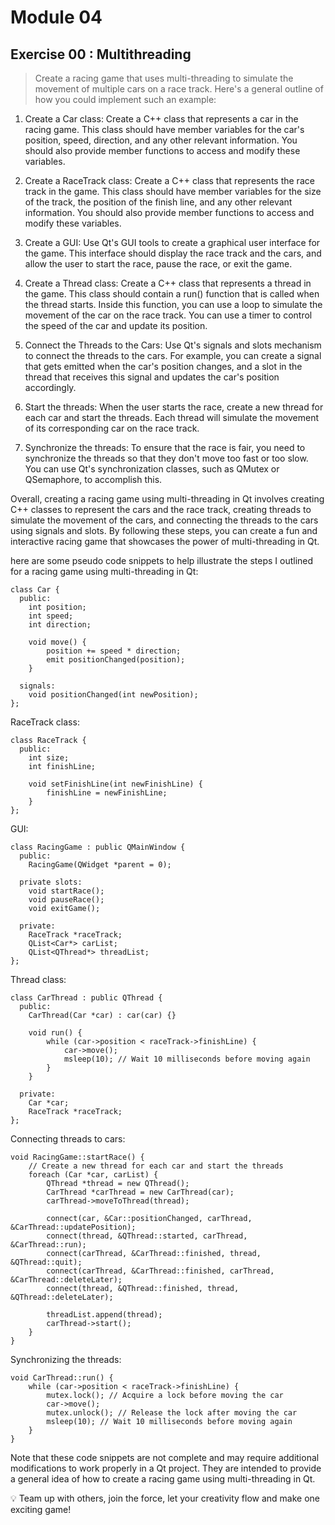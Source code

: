 # Module 04

## Exercise 00 : Multithreading
> Create a racing game that uses multi-threading to simulate the movement of multiple cars on a race track. Here's a general outline of how you could implement such an example:

1. Create a Car class: Create a C++ class that represents a car in the racing game. This class should have member variables for the car's position, speed, direction, and any other relevant information. You should also provide member functions to access and modify these variables.

2. Create a RaceTrack class: Create a C++ class that represents the race track in the game. This class should have member variables for the size of the track, the position of the finish line, and any other relevant information. You should also provide member functions to access and modify these variables.

3. Create a GUI: Use Qt's GUI tools to create a graphical user interface for the game. This interface should display the race track and the cars, and allow the user to start the race, pause the race, or exit the game.

4. Create a Thread class: Create a C++ class that represents a thread in the game. This class should contain a run() function that is called when the thread starts. Inside this function, you can use a loop to simulate the movement of the car on the race track. You can use a timer to control the speed of the car and update its position.

5. Connect the Threads to the Cars: Use Qt's signals and slots mechanism to connect the threads to the cars. For example, you can create a signal that gets emitted when the car's position changes, and a slot in the thread that receives this signal and updates the car's position accordingly.

6. Start the threads: When the user starts the race, create a new thread for each car and start the threads. Each thread will simulate the movement of its corresponding car on the race track.

7. Synchronize the threads: To ensure that the race is fair, you need to synchronize the threads so that they don't move too fast or too slow. You can use Qt's synchronization classes, such as QMutex or QSemaphore, to accomplish this.

Overall, creating a racing game using multi-threading in Qt involves creating C++ classes to represent the cars and the race track, creating threads to simulate the movement of the cars, and connecting the threads to the cars using signals and slots. By following these steps, you can create a fun and interactive racing game that showcases the power of multi-threading in Qt.

here are some pseudo code snippets to help illustrate the steps I outlined for a racing game using multi-threading in Qt:

```
class Car {
  public:
    int position;
    int speed;
    int direction;

    void move() {
        position += speed * direction;
        emit positionChanged(position);
    }

  signals:
    void positionChanged(int newPosition);
};
```
RaceTrack class:
```
class RaceTrack {
  public:
    int size;
    int finishLine;

    void setFinishLine(int newFinishLine) {
        finishLine = newFinishLine;
    }
};
```
GUI:
```
class RacingGame : public QMainWindow {
  public:
    RacingGame(QWidget *parent = 0);

  private slots:
    void startRace();
    void pauseRace();
    void exitGame();

  private:
    RaceTrack *raceTrack;
    QList<Car*> carList;
    QList<QThread*> threadList;
};
```
Thread class:
```
class CarThread : public QThread {
  public:
    CarThread(Car *car) : car(car) {}

    void run() {
        while (car->position < raceTrack->finishLine) {
            car->move();
            msleep(10); // Wait 10 milliseconds before moving again
        }
    }

  private:
    Car *car;
    RaceTrack *raceTrack;
};
```
Connecting threads to cars:
```
void RacingGame::startRace() {
    // Create a new thread for each car and start the threads
    foreach (Car *car, carList) {
        QThread *thread = new QThread();
        CarThread *carThread = new CarThread(car);
        carThread->moveToThread(thread);

        connect(car, &Car::positionChanged, carThread, &CarThread::updatePosition);
        connect(thread, &QThread::started, carThread, &CarThread::run);
        connect(carThread, &CarThread::finished, thread, &QThread::quit);
        connect(carThread, &CarThread::finished, carThread, &CarThread::deleteLater);
        connect(thread, &QThread::finished, thread, &QThread::deleteLater);

        threadList.append(thread);
        carThread->start();
    }
}
```
Synchronizing the threads:
```
void CarThread::run() {
    while (car->position < raceTrack->finishLine) {
        mutex.lock(); // Acquire a lock before moving the car
        car->move();
        mutex.unlock(); // Release the lock after moving the car
        msleep(10); // Wait 10 milliseconds before moving again
    }
}
```
Note that these code snippets are not complete and may require additional modifications to work properly in a Qt project. They are intended to provide a general idea of how to create a racing game using multi-threading in Qt.

<aside>
💡 Team up with others, join the force, let your creativity flow and make one exciting game! 
</aside>